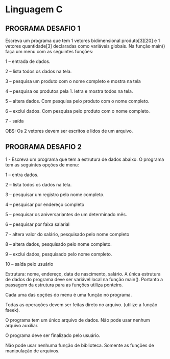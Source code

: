 # Linguagem C

## PROGRAMA DESAFIO 1

Escreva um programa que tem 1 vetores bidimensional produto[3][20] e 1 vetores quantidade[3] declaradas como variáveis globais. Na função main() faça um menu com as seguintes funções:

1 – entrada de dados.

2 – lista todos os dados na tela.

3 – pesquisa um produto com o nome completo e mostra na tela

4 – pesquisa os produtos pela 1. letra e mostra todos na tela.

5 – altera dados. Com pesquisa pelo produto com o nome completo.

6 – exclui dados. Com pesquisa pelo produto com o nome completo.

7 - saída

OBS: Os 2 vetores devem ser escritos e lidos de um arquivo.


## PROGRAMA DESAFIO 2

1 - Escreva um programa que tem a estrutura de dados abaixo. O programa tem as seguintes opções de menu:

   1 – entra dados.
   
   2 – lista todos os dados na tela.
   
   3 – pesquisar um registro pelo nome completo.
   
   4 – pesquisar por endereço completo
   
   5 – pesquisar os aniversariantes de um determinado mês.
   
   6 – pesquisar por faixa salarial
   
   7 -  altera valor do salário, pesquisado pelo nome completo
   
   8 – altera dados, pesquisado pelo nome completo.
   
   9 – exclui dados, pesquisado pelo nome completo.
   
   10 – saída pelo usuário

Estrutura: nome, endereço, data de nascimento, salário. 
A única estrutura de dados do programa deve ser variável local na função main(). Portanto a passagem da estrutura para as funções utiliza ponteiro.

Cada uma das opções do menu é uma função no programa. 

Todas as operações devem ser feitas direto no arquivo. (utilize a função fseek).

O programa tem um único arquivo de dados. Não pode usar nenhum arquivo auxiliar.

O programa deve ser finalizado pelo usuário. 

Não pode usar nenhuma função de biblioteca. Somente as funções de manipulação de arquivos.
